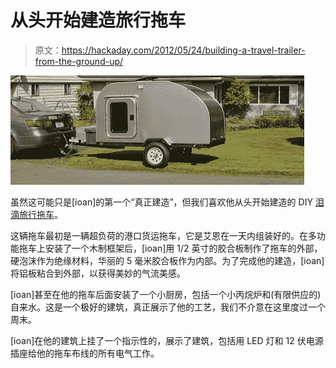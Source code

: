 # 从头开始建造旅行拖车

> 原文：<https://hackaday.com/2012/05/24/building-a-travel-trailer-from-the-ground-up/>

![](img/bc147226ee6d6fb2db31d539caf70411.png "notanairstrem")

虽然这可能只是[ioan]的第一个“真正建造”，但我们喜欢他从头开始建造的 DIY [泪滴旅行拖车](https://sites.google.com/site/buildingateardroptrailer/)。

这辆拖车最初是一辆超负荷的港口货运拖车，它是艾恩在一天内组装好的。在多功能拖车上安装了一个木制框架后，[ioan]用 1/2 英寸的胶合板制作了拖车的外部，硬泡沫作为绝缘材料，华丽的 5 毫米胶合板作为内部。为了完成他的建造，[ioan]将铝板粘合到外部，以获得美妙的气流美感。

[ioan]甚至在他的拖车后面安装了一个小厨房，包括一个小丙烷炉和(有限供应的)自来水。这是一个极好的建筑，真正展示了他的工艺，我们不介意在这里度过一个周末。

[ioan]在他的建筑上挂了一个指示性的，展示了建筑，包括用 LED 灯和 12 伏电源插座给他的拖车布线的所有电气工作。